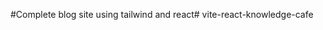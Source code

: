 
#Complete blog site using tailwind and react#   v i t e - r e a c t - k n o w l e d g e - c a f e  
 